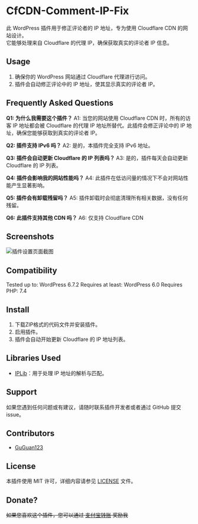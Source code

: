 # CfCDN-Comment-IP-Fix

此 WordPress 插件用于修正评论者的 IP 地址，专为使用 Cloudflare CDN 的网站设计。  
它能够处理来自 Cloudflare 的代理 IP，确保获取真实的评论者 IP 信息。

## Usage

1. 确保你的 WordPress 网站通过 Cloudflare 代理进行访问。
2. 插件会自动修正评论中的 IP 地址，使其显示真实的评论者 IP。

## Frequently Asked Questions

**Q1: 为什么我需要这个插件？**
A1: 当您的网站使用 Cloudflare CDN 时，所有的访客 IP 地址都会被 Cloudflare 的代理 IP 地址所替代。此插件会修正评论中的 IP 地址，确保您能够获取到真实的评论者 IP。

**Q2: 插件支持 IPv6 吗？**
A2: 是的，本插件完全支持 IPv6 地址。

**Q3: 插件会自动更新 Cloudflare 的 IP 列表吗？**
A3: 是的，插件每天会自动更新 Cloudflare 的 IP 列表。

**Q4: 插件会影响我的网站性能吗？**
A4: 此插件在低访问量的情况下不会对网站性能产生显著影响。

**Q5: 插件会有卸载残留吗？**
A5: 插件卸载时会彻底清理所有相关数据，没有任何残留。

**Q6: 此插件支持其他 CDN 吗？**
A6: 仅支持 Cloudflare CDN

## Screenshots

![插件设置页面截图](https://s1.imagehub.cc/images/2025/03/04/cf8c3fb5738de0382307a223f211256b.png)

## Compatibility

Tested up to: WordPress 6.7.2
Requires at least: WordPress 6.0
Requires PHP: 7.4

## Install

1. 下载ZIP格式的代码文件并安装插件。
2. 启用插件。
3. 插件会自动开始更新 Cloudflare 的 IP 地址列表。

## Libraries Used

- [IPLib](https://github.com/mlocati/ip-lib)：用于处理 IP 地址的解析与匹配。

## Support

如果您遇到任何问题或有建议，请随时联系插件开发者或者通过 GitHub 提交 issue。

## Contributors

- [GuGuan123](https://guguan.us.kg)

## License

本插件使用 MIT 许可，详细内容请参见 [LICENSE](LICENSE) 文件。

## Donate?

~~如果您喜欢这个插件，您可以通过 [支付宝转账](https://s1.imagehub.cc/images/2025/03/04/33128a3f3455b55b5c7321ee4c05527c.jpg) 奖励我~~
